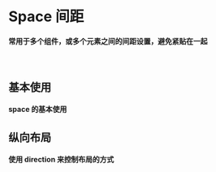<script setup>
import demo1 from './demo1.vue';
import demo2 from './demo2.vue';
import preview from '@/components/preview.vue';
</script>

# Space 间距

#### 常用于多个组件，或多个元素之间的间距设置，避免紧贴在一起

<br/>

## 基本使用

#### space 的基本使用
<div class="source">
  <demo1/>
</div>
<preview compName="space" demoName="demo1"/>


## 纵向布局

#### 使用 direction 来控制布局的方式
<div class="source">
  <demo2/>
</div>
<preview compName="space" demoName="demo2"/>